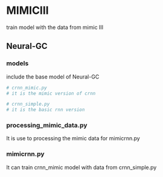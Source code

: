 # MIMICIII
train model with the data from mimic III

## Neural-GC

### models

include the base model of Neural-GC 

```python
# crnn_mimic.py
# it is the mimic version of crnn

# crnn_simple.py
# it is the basic rnn version 
```

### processing_mimic_data.py

It is use to processing the mimic data for mimicrnn.py



### mimicrnn.py

It can train crnn_mimic model with data from crnn_simple.py




